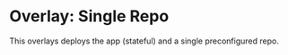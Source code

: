 
# Overlay: Single Repo

This overlays deploys the app (stateful) and a single preconfigured repo.

